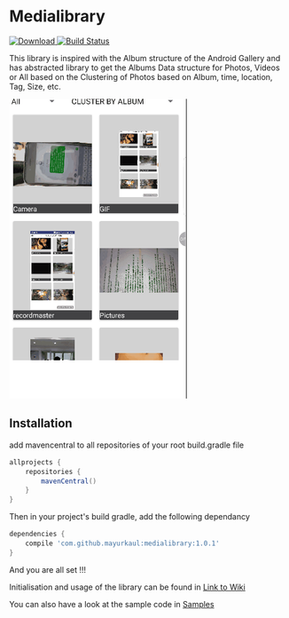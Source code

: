 # Medialibrary

[ ![Download](https://api.bintray.com/packages/mayurkoul2002/Awesome-Android/medialibrary/images/download.svg) ](https://bintray.com/mayurkoul2002/Awesome-Android/medialibrary/_latestVersion)
[![Build Status](https://travis-ci.org/mayurkaul/medialibrary.svg?branch=master)](https://travis-ci.org/mayurkaul/medialibrary)

This library is inspired with the Album structure of the Android Gallery and has abstracted library to get the Albums Data structure for Photos, Videos or All based on the Clustering of Photos based on Album, time, location, Tag, Size, etc.

![Example](images/img1.gif)

## Installation ##

add mavencentral to all repositories of your root build.gradle file

```gradle
allprojects {
    repositories {
        mavenCentral()
    }
}
```
Then in your project's build gradle, add the following dependancy

```gradle
dependencies {
    compile 'com.github.mayurkaul:medialibrary:1.0.1'
}
```
And you are all set !!!

Initialisation and usage of the library can be found in [Link to Wiki](https://github.com/mayurkaul/medialibrary/wiki/Initialisation)

You can also have a look at the sample code in [Samples](https://github.com/mayurkaul/medialibrary/tree/master/sample)
